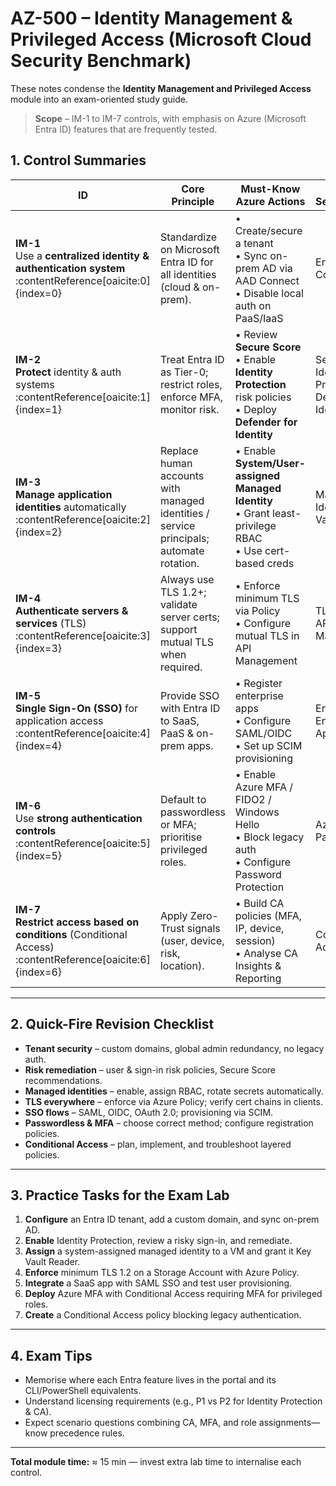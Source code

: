 # AZ-500 – Identity Management & Privileged Access (Microsoft Cloud Security Benchmark)

These notes condense the **Identity Management and Privileged Access** module into an exam-oriented study guide.

> **Scope** – IM-1 to IM-7 controls, with emphasis on Azure (Microsoft Entra ID) features that are frequently tested.  

## 1. Control Summaries

| ID  | Core Principle | Must-Know Azure Actions | Key Services/Tools |
|-----|----------------|-------------------------|--------------------|
| **IM-1**<br>Use a **centralized identity & authentication system** :contentReference[oaicite:0]{index=0} | Standardize on Microsoft Entra ID for all identities (cloud & on-prem). | • Create/secure a tenant<br>• Sync on-prem AD via AAD Connect<br>• Disable local auth on PaaS/IaaS | Entra ID, AD Connect |
| **IM-2**<br>**Protect** identity & auth systems :contentReference[oaicite:1]{index=1} | Treat Entra ID as Tier-0; restrict roles, enforce MFA, monitor risk. | • Review **Secure Score**<br>• Enable **Identity Protection** risk policies<br>• Deploy **Defender for Identity** | Secure Score, Identity Protection, Defender for Identity |
| **IM-3**<br>**Manage application identities** automatically :contentReference[oaicite:2]{index=2} | Replace human accounts with managed identities / service principals; automate rotation. | • Enable **System/User-assigned Managed Identity**<br>• Grant least-privilege RBAC<br>• Use cert-based creds | Managed Identities, Key Vault |
| **IM-4**<br>**Authenticate servers & services** (TLS) :contentReference[oaicite:3]{index=3} | Always use TLS 1.2+; validate server certs; support mutual TLS when required. | • Enforce minimum TLS via Policy<br>• Configure mutual TLS in API Management | TLS Policies, API Management |
| **IM-5**<br>**Single Sign-On (SSO)** for application access :contentReference[oaicite:4]{index=4} | Provide SSO with Entra ID to SaaS, PaaS & on-prem apps. | • Register enterprise apps<br>• Configure SAML/OIDC<br>• Set up SCIM provisioning | Entra ID Enterprise Apps |
| **IM-6**<br>Use **strong authentication controls** :contentReference[oaicite:5]{index=5} | Default to passwordless or MFA; prioritise privileged roles. | • Enable Azure MFA / FIDO2 / Windows Hello<br>• Block legacy auth<br>• Configure Password Protection | Azure MFA, Passwordless |
| **IM-7**<br>**Restrict access based on conditions** (Conditional Access) :contentReference[oaicite:6]{index=6} | Apply Zero-Trust signals (user, device, risk, location). | • Build CA policies (MFA, IP, device, session)<br>• Analyse CA Insights & Reporting | Conditional Access |

---

## 2. Quick-Fire Revision Checklist

- **Tenant security** – custom domains, global admin redundancy, no legacy auth.  
- **Risk remediation** – user & sign-in risk policies, Secure Score recommendations.  
- **Managed identities** – enable, assign RBAC, rotate secrets automatically.  
- **TLS everywhere** – enforce via Azure Policy; verify cert chains in clients.  
- **SSO flows** – SAML, OIDC, OAuth 2.0; provisioning via SCIM.  
- **Passwordless & MFA** – choose correct method; configure registration policies.  
- **Conditional Access** – plan, implement, and troubleshoot layered policies.

---

## 3. Practice Tasks for the Exam Lab

1. **Configure** an Entra ID tenant, add a custom domain, and sync on-prem AD.  
2. **Enable** Identity Protection, review a risky sign-in, and remediate.  
3. **Assign** a system-assigned managed identity to a VM and grant it Key Vault Reader.  
4. **Enforce** minimum TLS 1.2 on a Storage Account with Azure Policy.  
5. **Integrate** a SaaS app with SAML SSO and test user provisioning.  
6. **Deploy** Azure MFA with Conditional Access requiring MFA for privileged roles.  
7. **Create** a Conditional Access policy blocking legacy authentication.

---

## 4. Exam Tips

- Memorise where each Entra feature lives in the portal and its CLI/PowerShell equivalents.  
- Understand licensing requirements (e.g., P1 vs P2 for Identity Protection & CA).  
- Expect scenario questions combining CA, MFA, and role assignments—know precedence rules.  

---

**Total module time:** ≈ 15 min — invest extra lab time to internalise each control.
